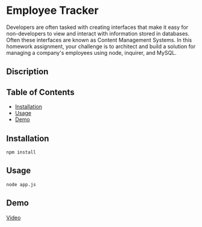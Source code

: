 # Employee Tracker

Developers are often tasked with creating interfaces that make it easy for non-developers to view and interact with information stored in databases. Often these interfaces are known as Content Management Systems. In this homework assignment, your challenge is to architect and build a solution for managing a company's employees using node, inquirer, and MySQL.

## Discription

## Table of Contents

* [Installation](#installation)
* [Usage](#usage)
* [Demo](#demo)

## Installation

```
npm install
```

## Usage

```
node app.js
```

## Demo

[Video](https://drive.google.com/file/d/181hGBUgwX-0aTymznCT-oznKpTLXo9Vl/view)